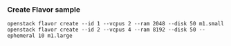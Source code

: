 ### Create Flavor sample
```shell
openstack flavor create --id 1 --vcpus 2 --ram 2048 --disk 50 m1.small
openstack flavor create --id 2 --vcpus 4 --ram 8192 --disk 50 --ephemeral 10 m1.large
```

